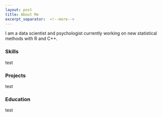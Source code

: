 ```yaml
---
layout: post
title: About Me
excerpt_separator:  <!--more-->
---
```


I am a data scientist and psychologist currently working on new statistical 
methods with R and C++. 

### Skills

test

### Projects

test


### Education

test


